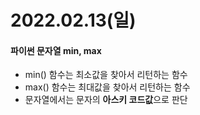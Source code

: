 # 2022.02.13(일)

#### 파이썬 문자열 min, max
+ min() 함수는 최소값을 찾아서 리턴하는 함수
+ max() 함수는 최대값을 찾아서 리턴하는 함수
+ 문자열에서는 문자의 **아스키 코드값**으로 판단